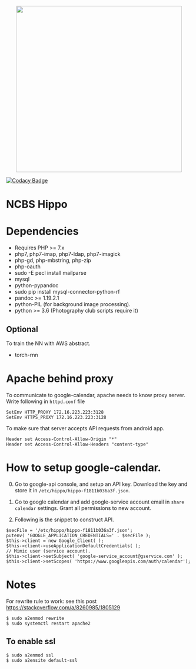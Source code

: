 <p align="center">
<img src="https://user-images.githubusercontent.com/34600369/41531871-d050fa18-72ec-11e8-82e8-9d6067b1a59d.png" width="450">

[![Codacy Badge](https://api.codacy.com/project/badge/Grade/209e3bc107ba462c99d6342ea15ece70)](https://www.codacy.com/app/dilawar/HippoIgnited?utm_source=github.com&amp;utm_medium=referral&amp;utm_content=dilawar/HippoIgnited&amp;utm_campaign=Badge_Grade)

# NCBS Hippo

# Dependencies 

- Requires PHP >= 7.x 
- php7, php7-imap, php7-ldap, php7-imagick
- php-gd, php-mbstring, php-zip
- php-oauth
- sudo -E pecl install mailparse
- mysql 
- python-pypandoc
- sudo pip install mysql-connector-python-rf
- pandoc >= 1.19.2.1
- python-PIL (for background image processing).
- python >= 3.6 (Photography club scripts require it)

## Optional 

To train the NN with AWS abstract.

- torch-rnn 

# Apache behind proxy

To communicate to google-calendar, apache needs to know proxy server. Write
following in `httpd.conf` file

    SetEnv HTTP_PROXY 172.16.223.223:3128
    SetEnv HTTPS_PROXY 172.16.223.223:3128

To make sure that server accepts API requests from android app.

    Header set Access-Control-Allow-Origin "*"
    Header set Access-Control-Allow-Headers "content-type"

# How to setup google-calendar.

0. Go to google-api console, and setup an API key. Download the key and store it
   in `/etc/hippo/hippo-f1811b036a3f.json`.
1. Go to google calendar and add google-service account email in `share
   calendar` settings. Grant all permissions to new account.

2. Following is the snippet to construct API.


```
$secFile = '/etc/hippo/hippo-f1811b036a3f.json';
putenv( 'GOOGLE_APPLICATION_CREDENTIALS=' . $secFile );
$this->client = new Google_Client( );
$this->client->useApplicationDefaultCredentials( );
// Mimic user (service account).
$this->client->setSubject( 'google-service_account@gservice.com' );
$this->client->setScopes( 'https://www.googleapis.com/auth/calendar');
```

# Notes

For rewrite rule to work: see this post https://stackoverflow.com/a/8260985/1805129

    $ sudo a2enmod rewrite
    $ sudo systemctl restart apache2

## To enable ssl
  
    $ sudo a2enmod ssl
    $ sudo a2ensite default-ssl
